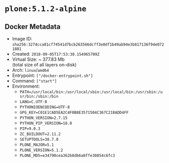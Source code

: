 # `plone:5.1.2-alpine`

## Docker Metadata

- Image ID: `sha256:3274cca81cf74541d7bcb263566dcff3e0df1b49ab94e3b817136f94e0721881`
- Created: `2018-09-05T17:53:30.154965709Z`
- Virtual Size: ~ 377.83 Mb  
  (total size of all layers on-disk)
- Arch: `linux`/`amd64`
- Entrypoint: `["/docker-entrypoint.sh"]`
- Command: `["start"]`
- Environment:
  - `PATH=/usr/local/bin:/usr/local/sbin:/usr/local/bin:/usr/sbin:/usr/bin:/sbin:/bin`
  - `LANG=C.UTF-8`
  - `PYTHONIOENCODING=UTF-8`
  - `GPG_KEY=C01E1CAD5EA2C4F0B8E3571504C367C218ADD4FF`
  - `PYTHON_VERSION=2.7.15`
  - `PYTHON_PIP_VERSION=18.0`
  - `PIP=9.0.3`
  - `ZC_BUILDOUT=2.11.2`
  - `SETUPTOOLS=38.7.0`
  - `PLONE_MAJOR=5.1`
  - `PLONE_VERSION=5.1.2`
  - `PLONE_MD5=e34790cea362b8db6a8ffe30854c6fc3`
